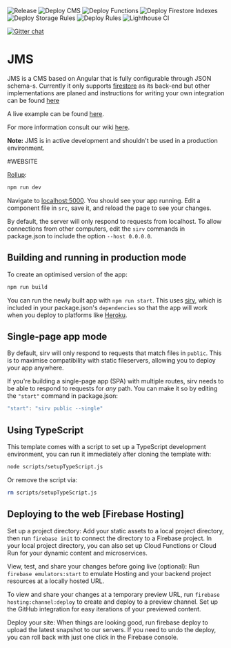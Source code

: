 ![Release](https://github.com/Jaspero/jms/workflows/Release/badge.svg)
![Deploy CMS](https://github.com/Jaspero/jms/workflows/Deploy%20CMS/badge.svg)
![Deploy Functions](https://github.com/Jaspero/jms/workflows/Deploy%20Functions/badge.svg)
![Deploy Firestore Indexes](https://github.com/Jaspero/jms/workflows/Deploy%20Firestore%20Indexes/badge.svg)
![Deploy Storage Rules](https://github.com/Jaspero/jms/workflows/Deploy%20Storage%20Rules/badge.svg)
![Deploy Rules](https://github.com/Jaspero/jms/workflows/Deploy%20Rules/badge.svg)
![Lighthouse CI](https://github.com/Jaspero/jms/workflows/Lighthouse%20CI/badge.svg)

[![Gitter chat](https://badges.gitter.im/gitterHQ/gitter.png)](https://gitter.im/jaspero-co/JMS)

# JMS

JMS is a CMS based on Angular that is fully configurable through JSON schema-s.
Currently it only supports [firestore](https://firebase.google.com/docs/firestore) as its
back-end but other implementations are planed and instructions for writing your own integration can
be found [here](https://github.com/Jaspero/jms/wiki/Custom-Integrations)

A live example can be found [here](https://github.com/Jaspero/jms).

For more information consult our wiki [here](https://github.com/Jaspero/jms/wiki).

**Note:** JMS is in active development and shouldn't be used in a production environment.

#WEBSITE

[Rollup](https://rollupjs.org):

```bash
npm run dev
```

Navigate to [localhost:5000](http://localhost:5000). You should see your app running. Edit a component file in `src`, save it, and reload the page to see your changes.

By default, the server will only respond to requests from localhost. To allow connections from other computers, edit the `sirv` commands in package.json to include the option `--host 0.0.0.0`.

## Building and running in production mode

To create an optimised version of the app:

```bash
npm run build
```

You can run the newly built app with `npm run start`. This uses [sirv](https://github.com/lukeed/sirv), which is included in your package.json's `dependencies` so that the app will work when you deploy to platforms like [Heroku](https://heroku.com).


## Single-page app mode

By default, sirv will only respond to requests that match files in `public`. This is to maximise compatibility with static fileservers, allowing you to deploy your app anywhere.

If you're building a single-page app (SPA) with multiple routes, sirv needs to be able to respond to requests for *any* path. You can make it so by editing the `"start"` command in package.json:

```js
"start": "sirv public --single"
```

## Using TypeScript

This template comes with a script to set up a TypeScript development environment, you can run it immediately after cloning the template with:

```bash
node scripts/setupTypeScript.js
```

Or remove the script via:

```bash
rm scripts/setupTypeScript.js
```

## Deploying to the web [Firebase Hosting]
Set up a project directory:
Add your static assets to a local project directory, then run `firebase init` to connect the directory to a Firebase project.
In your local project directory, you can also set up Cloud Functions or Cloud Run for your dynamic content and microservices.

View, test, and share your changes before going live (optional):
Run `firebase emulators:start` to emulate Hosting and your backend project resources at a locally hosted URL.

To view and share your changes at a temporary preview URL, run `firebase hosting:channel:deploy` to create and deploy to a preview channel.
Set up the GitHub integration for easy iterations of your previewed content.

Deploy your site:
When things are looking good, run firebase deploy to upload the latest snapshot to our servers.
If you need to undo the deploy, you can roll back with just one click in the Firebase console.

